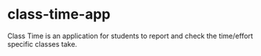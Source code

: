 # class-time-app
Class Time is an application for students to report and check the time/effort specific classes take.  
